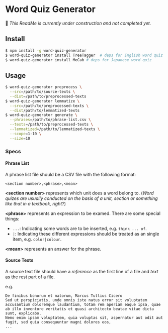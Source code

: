 # Word Quiz Generator

🚧 _This ReadMe is currently under construction and not completed yet._

## Install
```sh
$ npm install -g word-quiz-generator
$ word-quiz-generator install TreeTagger  # deps for English word quiz
$ word-quiz-generator install MeCab # deps for Japanese word quiz
```

## Usage
```sh
$ word-quiz-generator preprocess \
  --src=/path/to/source-texts \
  --dist=/path/to/preprocessed-texts
$ word-quiz-generator lemmatize \
  --src=/path/to/preprocessed-texts \
  --dist/path/to/lemmatized-texts
$ word-quiz-generator generate \
  --phrases=/path/to/phrase-list.csv \
  --texts=/path/to/preprocessed-texts \
  --lemmatized=/path/to/lemmatized-texts \
  --scope=1-10 \
  --size=10
```

### Specs
#### Phrase List
A phrase list file should be a CSV file with the following format:

```csv
<section number>,<phrase>,<mean>
```

**&lt;section number&gt;** represents which unit does a word belong to.
(_Word quizes are usually conducted on the basis of a unit, section or something like that in a textbook, right?_)

**&lt;phrase&gt;** represents an expression to be examed. There are some special things:

- `...`: Indicating some words are to be inserted, e.g. `think ... of`.
- `|`: Indicating these different expressions should be treated as an single item, e.g. `color|colour`.

**&lt;mean&gt;** represents an answer for the phrase.

#### Source Texts

A source text file should have a _reference_ as the first line of a file and _text_ as the rest part of a file.

e.g.

```
De finibus bonorum et malorum, Marcus Tullius Cicero
Sed ut perspiciatis, unde omnis iste natus error sit voluptatem accusantium doloremque laudantium, totam rem aperiam eaque ipsa, quae ab illo inventore veritatis et quasi architecto beatae vitae dicta sunt, explicabo.
Nemo enim ipsam voluptatem, quia voluptas sit, aspernatur aut odit aut fugit, sed quia consequuntur magni dolores eos,
...
```
